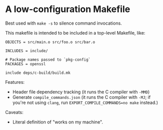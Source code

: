 # A low-configuration Makefile

Best used with `make -s` to silence command invocations.

This makefile is intended to be included in a top-level Makefile, like:

```make
OBJECTS = src/main.o src/foo.o src/bar.o

INCLUDES = include/

# Package names passed to `pkg-config`
PACKAGES = openssl

include deps/c-build/build.mk
```

Features:

  * Header file dependency tracking (it runs the C compiler with `-MMD`)
  * Generate `compile_commands.json` (it runs the C compiler with `-MJ`; if you're not using `clang`, run `EXPORT_COMPILE_COMMANDS=no make` instead.)

Caveats:

  * Literal definition of "works on my machine".
